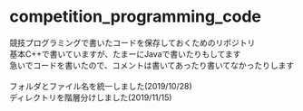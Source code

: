 # competition_programming_code

競技プログラミングで書いたコードを保存しておくためのリポジトリ<br>
基本C++で書いていますが、たまーにJavaで書いたりもしてます<br>
急いでコードを書いたので、コメントは書いてあったり書いてなかったりします<br>
<br>
フォルダとファイル名を統一しました(2019/10/28)
<br>
ディレクトリを階層分けしました(2019/11/15)
